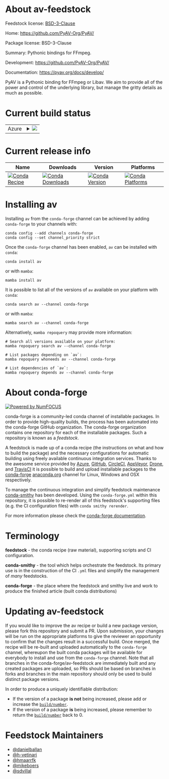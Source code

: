 About av-feedstock
==================

Feedstock license: [BSD-3-Clause](https://github.com/conda-forge/av-feedstock/blob/main/LICENSE.txt)

Home: https://github.com/PyAV-Org/PyAV/

Package license: BSD-3-Clause

Summary: Pythonic bindings for FFmpeg.

Development: https://github.com/PyAV-Org/PyAV/

Documentation: https://pyav.org/docs/develop/

PyAV is a Pythonic binding for FFmpeg or Libav. We aim to provide all of
the power and control of the underlying library, but manage the gritty
details as much as possible.


Current build status
====================


<table>
    
  <tr>
    <td>Azure</td>
    <td>
      <details>
        <summary>
          <a href="https://dev.azure.com/conda-forge/feedstock-builds/_build/latest?definitionId=2761&branchName=main">
            <img src="https://dev.azure.com/conda-forge/feedstock-builds/_apis/build/status/av-feedstock?branchName=main">
          </a>
        </summary>
        <table>
          <thead><tr><th>Variant</th><th>Status</th></tr></thead>
          <tbody><tr>
              <td>linux_64_ffmpeg6python3.10.____cpython</td>
              <td>
                <a href="https://dev.azure.com/conda-forge/feedstock-builds/_build/latest?definitionId=2761&branchName=main">
                  <img src="https://dev.azure.com/conda-forge/feedstock-builds/_apis/build/status/av-feedstock?branchName=main&jobName=linux&configuration=linux%20linux_64_ffmpeg6python3.10.____cpython" alt="variant">
                </a>
              </td>
            </tr><tr>
              <td>linux_64_ffmpeg6python3.11.____cpython</td>
              <td>
                <a href="https://dev.azure.com/conda-forge/feedstock-builds/_build/latest?definitionId=2761&branchName=main">
                  <img src="https://dev.azure.com/conda-forge/feedstock-builds/_apis/build/status/av-feedstock?branchName=main&jobName=linux&configuration=linux%20linux_64_ffmpeg6python3.11.____cpython" alt="variant">
                </a>
              </td>
            </tr><tr>
              <td>linux_64_ffmpeg6python3.12.____cpython</td>
              <td>
                <a href="https://dev.azure.com/conda-forge/feedstock-builds/_build/latest?definitionId=2761&branchName=main">
                  <img src="https://dev.azure.com/conda-forge/feedstock-builds/_apis/build/status/av-feedstock?branchName=main&jobName=linux&configuration=linux%20linux_64_ffmpeg6python3.12.____cpython" alt="variant">
                </a>
              </td>
            </tr><tr>
              <td>linux_64_ffmpeg6python3.9.____cpython</td>
              <td>
                <a href="https://dev.azure.com/conda-forge/feedstock-builds/_build/latest?definitionId=2761&branchName=main">
                  <img src="https://dev.azure.com/conda-forge/feedstock-builds/_apis/build/status/av-feedstock?branchName=main&jobName=linux&configuration=linux%20linux_64_ffmpeg6python3.9.____cpython" alt="variant">
                </a>
              </td>
            </tr><tr>
              <td>linux_64_ffmpeg7python3.10.____cpython</td>
              <td>
                <a href="https://dev.azure.com/conda-forge/feedstock-builds/_build/latest?definitionId=2761&branchName=main">
                  <img src="https://dev.azure.com/conda-forge/feedstock-builds/_apis/build/status/av-feedstock?branchName=main&jobName=linux&configuration=linux%20linux_64_ffmpeg7python3.10.____cpython" alt="variant">
                </a>
              </td>
            </tr><tr>
              <td>linux_64_ffmpeg7python3.11.____cpython</td>
              <td>
                <a href="https://dev.azure.com/conda-forge/feedstock-builds/_build/latest?definitionId=2761&branchName=main">
                  <img src="https://dev.azure.com/conda-forge/feedstock-builds/_apis/build/status/av-feedstock?branchName=main&jobName=linux&configuration=linux%20linux_64_ffmpeg7python3.11.____cpython" alt="variant">
                </a>
              </td>
            </tr><tr>
              <td>linux_64_ffmpeg7python3.12.____cpython</td>
              <td>
                <a href="https://dev.azure.com/conda-forge/feedstock-builds/_build/latest?definitionId=2761&branchName=main">
                  <img src="https://dev.azure.com/conda-forge/feedstock-builds/_apis/build/status/av-feedstock?branchName=main&jobName=linux&configuration=linux%20linux_64_ffmpeg7python3.12.____cpython" alt="variant">
                </a>
              </td>
            </tr><tr>
              <td>linux_64_ffmpeg7python3.9.____cpython</td>
              <td>
                <a href="https://dev.azure.com/conda-forge/feedstock-builds/_build/latest?definitionId=2761&branchName=main">
                  <img src="https://dev.azure.com/conda-forge/feedstock-builds/_apis/build/status/av-feedstock?branchName=main&jobName=linux&configuration=linux%20linux_64_ffmpeg7python3.9.____cpython" alt="variant">
                </a>
              </td>
            </tr><tr>
              <td>linux_aarch64_ffmpeg6python3.10.____cpython</td>
              <td>
                <a href="https://dev.azure.com/conda-forge/feedstock-builds/_build/latest?definitionId=2761&branchName=main">
                  <img src="https://dev.azure.com/conda-forge/feedstock-builds/_apis/build/status/av-feedstock?branchName=main&jobName=linux&configuration=linux%20linux_aarch64_ffmpeg6python3.10.____cpython" alt="variant">
                </a>
              </td>
            </tr><tr>
              <td>linux_aarch64_ffmpeg6python3.11.____cpython</td>
              <td>
                <a href="https://dev.azure.com/conda-forge/feedstock-builds/_build/latest?definitionId=2761&branchName=main">
                  <img src="https://dev.azure.com/conda-forge/feedstock-builds/_apis/build/status/av-feedstock?branchName=main&jobName=linux&configuration=linux%20linux_aarch64_ffmpeg6python3.11.____cpython" alt="variant">
                </a>
              </td>
            </tr><tr>
              <td>linux_aarch64_ffmpeg6python3.12.____cpython</td>
              <td>
                <a href="https://dev.azure.com/conda-forge/feedstock-builds/_build/latest?definitionId=2761&branchName=main">
                  <img src="https://dev.azure.com/conda-forge/feedstock-builds/_apis/build/status/av-feedstock?branchName=main&jobName=linux&configuration=linux%20linux_aarch64_ffmpeg6python3.12.____cpython" alt="variant">
                </a>
              </td>
            </tr><tr>
              <td>linux_aarch64_ffmpeg6python3.9.____cpython</td>
              <td>
                <a href="https://dev.azure.com/conda-forge/feedstock-builds/_build/latest?definitionId=2761&branchName=main">
                  <img src="https://dev.azure.com/conda-forge/feedstock-builds/_apis/build/status/av-feedstock?branchName=main&jobName=linux&configuration=linux%20linux_aarch64_ffmpeg6python3.9.____cpython" alt="variant">
                </a>
              </td>
            </tr><tr>
              <td>linux_aarch64_ffmpeg7python3.10.____cpython</td>
              <td>
                <a href="https://dev.azure.com/conda-forge/feedstock-builds/_build/latest?definitionId=2761&branchName=main">
                  <img src="https://dev.azure.com/conda-forge/feedstock-builds/_apis/build/status/av-feedstock?branchName=main&jobName=linux&configuration=linux%20linux_aarch64_ffmpeg7python3.10.____cpython" alt="variant">
                </a>
              </td>
            </tr><tr>
              <td>linux_aarch64_ffmpeg7python3.11.____cpython</td>
              <td>
                <a href="https://dev.azure.com/conda-forge/feedstock-builds/_build/latest?definitionId=2761&branchName=main">
                  <img src="https://dev.azure.com/conda-forge/feedstock-builds/_apis/build/status/av-feedstock?branchName=main&jobName=linux&configuration=linux%20linux_aarch64_ffmpeg7python3.11.____cpython" alt="variant">
                </a>
              </td>
            </tr><tr>
              <td>linux_aarch64_ffmpeg7python3.12.____cpython</td>
              <td>
                <a href="https://dev.azure.com/conda-forge/feedstock-builds/_build/latest?definitionId=2761&branchName=main">
                  <img src="https://dev.azure.com/conda-forge/feedstock-builds/_apis/build/status/av-feedstock?branchName=main&jobName=linux&configuration=linux%20linux_aarch64_ffmpeg7python3.12.____cpython" alt="variant">
                </a>
              </td>
            </tr><tr>
              <td>linux_aarch64_ffmpeg7python3.9.____cpython</td>
              <td>
                <a href="https://dev.azure.com/conda-forge/feedstock-builds/_build/latest?definitionId=2761&branchName=main">
                  <img src="https://dev.azure.com/conda-forge/feedstock-builds/_apis/build/status/av-feedstock?branchName=main&jobName=linux&configuration=linux%20linux_aarch64_ffmpeg7python3.9.____cpython" alt="variant">
                </a>
              </td>
            </tr><tr>
              <td>linux_ppc64le_ffmpeg6python3.10.____cpython</td>
              <td>
                <a href="https://dev.azure.com/conda-forge/feedstock-builds/_build/latest?definitionId=2761&branchName=main">
                  <img src="https://dev.azure.com/conda-forge/feedstock-builds/_apis/build/status/av-feedstock?branchName=main&jobName=linux&configuration=linux%20linux_ppc64le_ffmpeg6python3.10.____cpython" alt="variant">
                </a>
              </td>
            </tr><tr>
              <td>linux_ppc64le_ffmpeg6python3.11.____cpython</td>
              <td>
                <a href="https://dev.azure.com/conda-forge/feedstock-builds/_build/latest?definitionId=2761&branchName=main">
                  <img src="https://dev.azure.com/conda-forge/feedstock-builds/_apis/build/status/av-feedstock?branchName=main&jobName=linux&configuration=linux%20linux_ppc64le_ffmpeg6python3.11.____cpython" alt="variant">
                </a>
              </td>
            </tr><tr>
              <td>linux_ppc64le_ffmpeg6python3.12.____cpython</td>
              <td>
                <a href="https://dev.azure.com/conda-forge/feedstock-builds/_build/latest?definitionId=2761&branchName=main">
                  <img src="https://dev.azure.com/conda-forge/feedstock-builds/_apis/build/status/av-feedstock?branchName=main&jobName=linux&configuration=linux%20linux_ppc64le_ffmpeg6python3.12.____cpython" alt="variant">
                </a>
              </td>
            </tr><tr>
              <td>linux_ppc64le_ffmpeg6python3.9.____cpython</td>
              <td>
                <a href="https://dev.azure.com/conda-forge/feedstock-builds/_build/latest?definitionId=2761&branchName=main">
                  <img src="https://dev.azure.com/conda-forge/feedstock-builds/_apis/build/status/av-feedstock?branchName=main&jobName=linux&configuration=linux%20linux_ppc64le_ffmpeg6python3.9.____cpython" alt="variant">
                </a>
              </td>
            </tr><tr>
              <td>linux_ppc64le_ffmpeg7python3.10.____cpython</td>
              <td>
                <a href="https://dev.azure.com/conda-forge/feedstock-builds/_build/latest?definitionId=2761&branchName=main">
                  <img src="https://dev.azure.com/conda-forge/feedstock-builds/_apis/build/status/av-feedstock?branchName=main&jobName=linux&configuration=linux%20linux_ppc64le_ffmpeg7python3.10.____cpython" alt="variant">
                </a>
              </td>
            </tr><tr>
              <td>linux_ppc64le_ffmpeg7python3.11.____cpython</td>
              <td>
                <a href="https://dev.azure.com/conda-forge/feedstock-builds/_build/latest?definitionId=2761&branchName=main">
                  <img src="https://dev.azure.com/conda-forge/feedstock-builds/_apis/build/status/av-feedstock?branchName=main&jobName=linux&configuration=linux%20linux_ppc64le_ffmpeg7python3.11.____cpython" alt="variant">
                </a>
              </td>
            </tr><tr>
              <td>linux_ppc64le_ffmpeg7python3.12.____cpython</td>
              <td>
                <a href="https://dev.azure.com/conda-forge/feedstock-builds/_build/latest?definitionId=2761&branchName=main">
                  <img src="https://dev.azure.com/conda-forge/feedstock-builds/_apis/build/status/av-feedstock?branchName=main&jobName=linux&configuration=linux%20linux_ppc64le_ffmpeg7python3.12.____cpython" alt="variant">
                </a>
              </td>
            </tr><tr>
              <td>linux_ppc64le_ffmpeg7python3.9.____cpython</td>
              <td>
                <a href="https://dev.azure.com/conda-forge/feedstock-builds/_build/latest?definitionId=2761&branchName=main">
                  <img src="https://dev.azure.com/conda-forge/feedstock-builds/_apis/build/status/av-feedstock?branchName=main&jobName=linux&configuration=linux%20linux_ppc64le_ffmpeg7python3.9.____cpython" alt="variant">
                </a>
              </td>
            </tr><tr>
              <td>osx_64_ffmpeg6python3.10.____cpython</td>
              <td>
                <a href="https://dev.azure.com/conda-forge/feedstock-builds/_build/latest?definitionId=2761&branchName=main">
                  <img src="https://dev.azure.com/conda-forge/feedstock-builds/_apis/build/status/av-feedstock?branchName=main&jobName=osx&configuration=osx%20osx_64_ffmpeg6python3.10.____cpython" alt="variant">
                </a>
              </td>
            </tr><tr>
              <td>osx_64_ffmpeg6python3.11.____cpython</td>
              <td>
                <a href="https://dev.azure.com/conda-forge/feedstock-builds/_build/latest?definitionId=2761&branchName=main">
                  <img src="https://dev.azure.com/conda-forge/feedstock-builds/_apis/build/status/av-feedstock?branchName=main&jobName=osx&configuration=osx%20osx_64_ffmpeg6python3.11.____cpython" alt="variant">
                </a>
              </td>
            </tr><tr>
              <td>osx_64_ffmpeg6python3.12.____cpython</td>
              <td>
                <a href="https://dev.azure.com/conda-forge/feedstock-builds/_build/latest?definitionId=2761&branchName=main">
                  <img src="https://dev.azure.com/conda-forge/feedstock-builds/_apis/build/status/av-feedstock?branchName=main&jobName=osx&configuration=osx%20osx_64_ffmpeg6python3.12.____cpython" alt="variant">
                </a>
              </td>
            </tr><tr>
              <td>osx_64_ffmpeg6python3.9.____cpython</td>
              <td>
                <a href="https://dev.azure.com/conda-forge/feedstock-builds/_build/latest?definitionId=2761&branchName=main">
                  <img src="https://dev.azure.com/conda-forge/feedstock-builds/_apis/build/status/av-feedstock?branchName=main&jobName=osx&configuration=osx%20osx_64_ffmpeg6python3.9.____cpython" alt="variant">
                </a>
              </td>
            </tr><tr>
              <td>osx_64_ffmpeg7python3.10.____cpython</td>
              <td>
                <a href="https://dev.azure.com/conda-forge/feedstock-builds/_build/latest?definitionId=2761&branchName=main">
                  <img src="https://dev.azure.com/conda-forge/feedstock-builds/_apis/build/status/av-feedstock?branchName=main&jobName=osx&configuration=osx%20osx_64_ffmpeg7python3.10.____cpython" alt="variant">
                </a>
              </td>
            </tr><tr>
              <td>osx_64_ffmpeg7python3.11.____cpython</td>
              <td>
                <a href="https://dev.azure.com/conda-forge/feedstock-builds/_build/latest?definitionId=2761&branchName=main">
                  <img src="https://dev.azure.com/conda-forge/feedstock-builds/_apis/build/status/av-feedstock?branchName=main&jobName=osx&configuration=osx%20osx_64_ffmpeg7python3.11.____cpython" alt="variant">
                </a>
              </td>
            </tr><tr>
              <td>osx_64_ffmpeg7python3.12.____cpython</td>
              <td>
                <a href="https://dev.azure.com/conda-forge/feedstock-builds/_build/latest?definitionId=2761&branchName=main">
                  <img src="https://dev.azure.com/conda-forge/feedstock-builds/_apis/build/status/av-feedstock?branchName=main&jobName=osx&configuration=osx%20osx_64_ffmpeg7python3.12.____cpython" alt="variant">
                </a>
              </td>
            </tr><tr>
              <td>osx_64_ffmpeg7python3.9.____cpython</td>
              <td>
                <a href="https://dev.azure.com/conda-forge/feedstock-builds/_build/latest?definitionId=2761&branchName=main">
                  <img src="https://dev.azure.com/conda-forge/feedstock-builds/_apis/build/status/av-feedstock?branchName=main&jobName=osx&configuration=osx%20osx_64_ffmpeg7python3.9.____cpython" alt="variant">
                </a>
              </td>
            </tr><tr>
              <td>osx_arm64_ffmpeg6python3.10.____cpython</td>
              <td>
                <a href="https://dev.azure.com/conda-forge/feedstock-builds/_build/latest?definitionId=2761&branchName=main">
                  <img src="https://dev.azure.com/conda-forge/feedstock-builds/_apis/build/status/av-feedstock?branchName=main&jobName=osx&configuration=osx%20osx_arm64_ffmpeg6python3.10.____cpython" alt="variant">
                </a>
              </td>
            </tr><tr>
              <td>osx_arm64_ffmpeg6python3.11.____cpython</td>
              <td>
                <a href="https://dev.azure.com/conda-forge/feedstock-builds/_build/latest?definitionId=2761&branchName=main">
                  <img src="https://dev.azure.com/conda-forge/feedstock-builds/_apis/build/status/av-feedstock?branchName=main&jobName=osx&configuration=osx%20osx_arm64_ffmpeg6python3.11.____cpython" alt="variant">
                </a>
              </td>
            </tr><tr>
              <td>osx_arm64_ffmpeg6python3.12.____cpython</td>
              <td>
                <a href="https://dev.azure.com/conda-forge/feedstock-builds/_build/latest?definitionId=2761&branchName=main">
                  <img src="https://dev.azure.com/conda-forge/feedstock-builds/_apis/build/status/av-feedstock?branchName=main&jobName=osx&configuration=osx%20osx_arm64_ffmpeg6python3.12.____cpython" alt="variant">
                </a>
              </td>
            </tr><tr>
              <td>osx_arm64_ffmpeg6python3.9.____cpython</td>
              <td>
                <a href="https://dev.azure.com/conda-forge/feedstock-builds/_build/latest?definitionId=2761&branchName=main">
                  <img src="https://dev.azure.com/conda-forge/feedstock-builds/_apis/build/status/av-feedstock?branchName=main&jobName=osx&configuration=osx%20osx_arm64_ffmpeg6python3.9.____cpython" alt="variant">
                </a>
              </td>
            </tr><tr>
              <td>osx_arm64_ffmpeg7python3.10.____cpython</td>
              <td>
                <a href="https://dev.azure.com/conda-forge/feedstock-builds/_build/latest?definitionId=2761&branchName=main">
                  <img src="https://dev.azure.com/conda-forge/feedstock-builds/_apis/build/status/av-feedstock?branchName=main&jobName=osx&configuration=osx%20osx_arm64_ffmpeg7python3.10.____cpython" alt="variant">
                </a>
              </td>
            </tr><tr>
              <td>osx_arm64_ffmpeg7python3.11.____cpython</td>
              <td>
                <a href="https://dev.azure.com/conda-forge/feedstock-builds/_build/latest?definitionId=2761&branchName=main">
                  <img src="https://dev.azure.com/conda-forge/feedstock-builds/_apis/build/status/av-feedstock?branchName=main&jobName=osx&configuration=osx%20osx_arm64_ffmpeg7python3.11.____cpython" alt="variant">
                </a>
              </td>
            </tr><tr>
              <td>osx_arm64_ffmpeg7python3.12.____cpython</td>
              <td>
                <a href="https://dev.azure.com/conda-forge/feedstock-builds/_build/latest?definitionId=2761&branchName=main">
                  <img src="https://dev.azure.com/conda-forge/feedstock-builds/_apis/build/status/av-feedstock?branchName=main&jobName=osx&configuration=osx%20osx_arm64_ffmpeg7python3.12.____cpython" alt="variant">
                </a>
              </td>
            </tr><tr>
              <td>osx_arm64_ffmpeg7python3.9.____cpython</td>
              <td>
                <a href="https://dev.azure.com/conda-forge/feedstock-builds/_build/latest?definitionId=2761&branchName=main">
                  <img src="https://dev.azure.com/conda-forge/feedstock-builds/_apis/build/status/av-feedstock?branchName=main&jobName=osx&configuration=osx%20osx_arm64_ffmpeg7python3.9.____cpython" alt="variant">
                </a>
              </td>
            </tr><tr>
              <td>win_64_ffmpeg6python3.10.____cpython</td>
              <td>
                <a href="https://dev.azure.com/conda-forge/feedstock-builds/_build/latest?definitionId=2761&branchName=main">
                  <img src="https://dev.azure.com/conda-forge/feedstock-builds/_apis/build/status/av-feedstock?branchName=main&jobName=win&configuration=win%20win_64_ffmpeg6python3.10.____cpython" alt="variant">
                </a>
              </td>
            </tr><tr>
              <td>win_64_ffmpeg6python3.11.____cpython</td>
              <td>
                <a href="https://dev.azure.com/conda-forge/feedstock-builds/_build/latest?definitionId=2761&branchName=main">
                  <img src="https://dev.azure.com/conda-forge/feedstock-builds/_apis/build/status/av-feedstock?branchName=main&jobName=win&configuration=win%20win_64_ffmpeg6python3.11.____cpython" alt="variant">
                </a>
              </td>
            </tr><tr>
              <td>win_64_ffmpeg6python3.12.____cpython</td>
              <td>
                <a href="https://dev.azure.com/conda-forge/feedstock-builds/_build/latest?definitionId=2761&branchName=main">
                  <img src="https://dev.azure.com/conda-forge/feedstock-builds/_apis/build/status/av-feedstock?branchName=main&jobName=win&configuration=win%20win_64_ffmpeg6python3.12.____cpython" alt="variant">
                </a>
              </td>
            </tr><tr>
              <td>win_64_ffmpeg6python3.9.____cpython</td>
              <td>
                <a href="https://dev.azure.com/conda-forge/feedstock-builds/_build/latest?definitionId=2761&branchName=main">
                  <img src="https://dev.azure.com/conda-forge/feedstock-builds/_apis/build/status/av-feedstock?branchName=main&jobName=win&configuration=win%20win_64_ffmpeg6python3.9.____cpython" alt="variant">
                </a>
              </td>
            </tr><tr>
              <td>win_64_ffmpeg7python3.10.____cpython</td>
              <td>
                <a href="https://dev.azure.com/conda-forge/feedstock-builds/_build/latest?definitionId=2761&branchName=main">
                  <img src="https://dev.azure.com/conda-forge/feedstock-builds/_apis/build/status/av-feedstock?branchName=main&jobName=win&configuration=win%20win_64_ffmpeg7python3.10.____cpython" alt="variant">
                </a>
              </td>
            </tr><tr>
              <td>win_64_ffmpeg7python3.11.____cpython</td>
              <td>
                <a href="https://dev.azure.com/conda-forge/feedstock-builds/_build/latest?definitionId=2761&branchName=main">
                  <img src="https://dev.azure.com/conda-forge/feedstock-builds/_apis/build/status/av-feedstock?branchName=main&jobName=win&configuration=win%20win_64_ffmpeg7python3.11.____cpython" alt="variant">
                </a>
              </td>
            </tr><tr>
              <td>win_64_ffmpeg7python3.12.____cpython</td>
              <td>
                <a href="https://dev.azure.com/conda-forge/feedstock-builds/_build/latest?definitionId=2761&branchName=main">
                  <img src="https://dev.azure.com/conda-forge/feedstock-builds/_apis/build/status/av-feedstock?branchName=main&jobName=win&configuration=win%20win_64_ffmpeg7python3.12.____cpython" alt="variant">
                </a>
              </td>
            </tr><tr>
              <td>win_64_ffmpeg7python3.9.____cpython</td>
              <td>
                <a href="https://dev.azure.com/conda-forge/feedstock-builds/_build/latest?definitionId=2761&branchName=main">
                  <img src="https://dev.azure.com/conda-forge/feedstock-builds/_apis/build/status/av-feedstock?branchName=main&jobName=win&configuration=win%20win_64_ffmpeg7python3.9.____cpython" alt="variant">
                </a>
              </td>
            </tr>
          </tbody>
        </table>
      </details>
    </td>
  </tr>
</table>

Current release info
====================

| Name | Downloads | Version | Platforms |
| --- | --- | --- | --- |
| [![Conda Recipe](https://img.shields.io/badge/recipe-av-green.svg)](https://anaconda.org/conda-forge/av) | [![Conda Downloads](https://img.shields.io/conda/dn/conda-forge/av.svg)](https://anaconda.org/conda-forge/av) | [![Conda Version](https://img.shields.io/conda/vn/conda-forge/av.svg)](https://anaconda.org/conda-forge/av) | [![Conda Platforms](https://img.shields.io/conda/pn/conda-forge/av.svg)](https://anaconda.org/conda-forge/av) |

Installing av
=============

Installing `av` from the `conda-forge` channel can be achieved by adding `conda-forge` to your channels with:

```
conda config --add channels conda-forge
conda config --set channel_priority strict
```

Once the `conda-forge` channel has been enabled, `av` can be installed with `conda`:

```
conda install av
```

or with `mamba`:

```
mamba install av
```

It is possible to list all of the versions of `av` available on your platform with `conda`:

```
conda search av --channel conda-forge
```

or with `mamba`:

```
mamba search av --channel conda-forge
```

Alternatively, `mamba repoquery` may provide more information:

```
# Search all versions available on your platform:
mamba repoquery search av --channel conda-forge

# List packages depending on `av`:
mamba repoquery whoneeds av --channel conda-forge

# List dependencies of `av`:
mamba repoquery depends av --channel conda-forge
```


About conda-forge
=================

[![Powered by
NumFOCUS](https://img.shields.io/badge/powered%20by-NumFOCUS-orange.svg?style=flat&colorA=E1523D&colorB=007D8A)](https://numfocus.org)

conda-forge is a community-led conda channel of installable packages.
In order to provide high-quality builds, the process has been automated into the
conda-forge GitHub organization. The conda-forge organization contains one repository
for each of the installable packages. Such a repository is known as a *feedstock*.

A feedstock is made up of a conda recipe (the instructions on what and how to build
the package) and the necessary configurations for automatic building using freely
available continuous integration services. Thanks to the awesome service provided by
[Azure](https://azure.microsoft.com/en-us/services/devops/), [GitHub](https://github.com/),
[CircleCI](https://circleci.com/), [AppVeyor](https://www.appveyor.com/),
[Drone](https://cloud.drone.io/welcome), and [TravisCI](https://travis-ci.com/)
it is possible to build and upload installable packages to the
[conda-forge](https://anaconda.org/conda-forge) [anaconda.org](https://anaconda.org/)
channel for Linux, Windows and OSX respectively.

To manage the continuous integration and simplify feedstock maintenance
[conda-smithy](https://github.com/conda-forge/conda-smithy) has been developed.
Using the ``conda-forge.yml`` within this repository, it is possible to re-render all of
this feedstock's supporting files (e.g. the CI configuration files) with ``conda smithy rerender``.

For more information please check the [conda-forge documentation](https://conda-forge.org/docs/).

Terminology
===========

**feedstock** - the conda recipe (raw material), supporting scripts and CI configuration.

**conda-smithy** - the tool which helps orchestrate the feedstock.
                   Its primary use is in the construction of the CI ``.yml`` files
                   and simplify the management of *many* feedstocks.

**conda-forge** - the place where the feedstock and smithy live and work to
                  produce the finished article (built conda distributions)


Updating av-feedstock
=====================

If you would like to improve the av recipe or build a new
package version, please fork this repository and submit a PR. Upon submission,
your changes will be run on the appropriate platforms to give the reviewer an
opportunity to confirm that the changes result in a successful build. Once
merged, the recipe will be re-built and uploaded automatically to the
`conda-forge` channel, whereupon the built conda packages will be available for
everybody to install and use from the `conda-forge` channel.
Note that all branches in the conda-forge/av-feedstock are
immediately built and any created packages are uploaded, so PRs should be based
on branches in forks and branches in the main repository should only be used to
build distinct package versions.

In order to produce a uniquely identifiable distribution:
 * If the version of a package **is not** being increased, please add or increase
   the [``build/number``](https://docs.conda.io/projects/conda-build/en/latest/resources/define-metadata.html#build-number-and-string).
 * If the version of a package **is** being increased, please remember to return
   the [``build/number``](https://docs.conda.io/projects/conda-build/en/latest/resources/define-metadata.html#build-number-and-string)
   back to 0.

Feedstock Maintainers
=====================

* [@danielballan](https://github.com/danielballan/)
* [@h-vetinari](https://github.com/h-vetinari/)
* [@hmaarrfk](https://github.com/hmaarrfk/)
* [@mikeboers](https://github.com/mikeboers/)
* [@sdvillal](https://github.com/sdvillal/)

